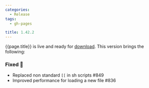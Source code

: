 ```yaml
---
categories:
  - Release
tags:
  - gh-pages

title: 1.42.2
---
```


{{page.title}} is live and ready for [download](https://github.com/MaibornWolff/codecharta/releases/tag/{{page.title}}). This version brings the following:

### Fixed 🐞

- Replaced non standard `[[` in sh scripts #849
- Improved performance for loading a new file #836
